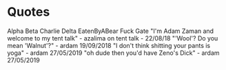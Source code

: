 <!-- TITLE: Azalima -->
<!-- SUBTITLE: a very blursed boy -->

# Quotes

Alpha Beta Charlie Delta EatenByABear Fuck Gate
"I'm Adam Zaman and welcome to my tent talk" - azalima on tent talk - 22/08/18
"'Wool'? Do you mean 'Walnut'?" - ardam 19/09/2018
"I don't think shitting your pants is yoga" - ardam 27/05/2019
"oh dude then you'd have Zeno's Dick" - ardam 27/05/2019
